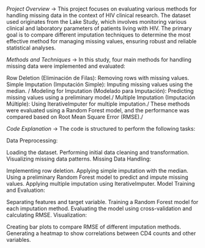 *Project Overview* ->
This project focuses on evaluating various methods for handling missing data in the context of HIV clinical research. The dataset used originates from the Lake Study, which involves monitoring various clinical and laboratory parameters of patients living with HIV. The primary goal is to compare different imputation techniques to determine the most effective method for managing missing values, ensuring robust and reliable statistical analyses.

*Methods and Techniques* ->
In this study, four main methods for handling missing data were implemented and evaluated:

Row Deletion (Eliminación de Filas): Removing rows with missing values.
Simple Imputation (Imputación Simple): Imputing missing values using the median. /
Modeling for Imputation (Modelado para Imputación): Predicting missing values using a preliminary model./
Multiple Imputation (Imputación Múltiple): Using IterativeImputer for multiple imputation./
These methods were evaluated using a Random Forest model, and the performance was compared based on Root Mean Square Error (RMSE)./

*Code Explanation* ->
The code is structured to perform the following tasks:

Data Preprocessing:

Loading the dataset.
Performing initial data cleaning and transformation.
Visualizing missing data patterns.
Missing Data Handling:

Implementing row deletion.
Applying simple imputation with the median.
Using a preliminary Random Forest model to predict and impute missing values.
Applying multiple imputation using IterativeImputer.
Model Training and Evaluation:

Separating features and target variable.
Training a Random Forest model for each imputation method.
Evaluating the model using cross-validation and calculating RMSE.
Visualization:

Creating bar plots to compare RMSE of different imputation methods.
Generating a heatmap to show correlations between CD4 counts and other variables.
